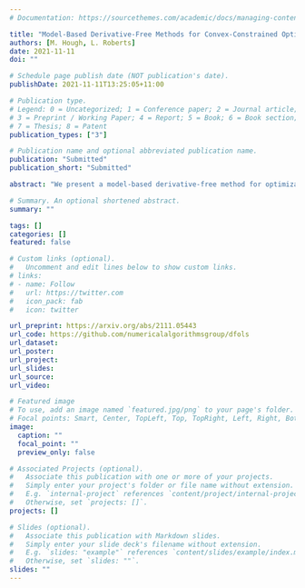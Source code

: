 ```yaml
---
# Documentation: https://sourcethemes.com/academic/docs/managing-content/

title: "Model-Based Derivative-Free Methods for Convex-Constrained Optimization"
authors: [M. Hough, L. Roberts]
date: 2021-11-11
doi: ""

# Schedule page publish date (NOT publication's date).
publishDate: 2021-11-11T13:25:05+11:00

# Publication type.
# Legend: 0 = Uncategorized; 1 = Conference paper; 2 = Journal article;
# 3 = Preprint / Working Paper; 4 = Report; 5 = Book; 6 = Book section;
# 7 = Thesis; 8 = Patent
publication_types: ["3"]

# Publication name and optional abbreviated publication name.
publication: "Submitted"
publication_short: "Submitted"

abstract: "We present a model-based derivative-free method for optimization subject to general convex constraints, which we assume are unrelaxable and accessed only through a projection operator that is cheap to evaluate. We prove global convergence and a worst-case complexity of $O(\\epsilon^{−2})$ iterations and objective evaluations for nonconvex functions, matching results for the unconstrained case. We introduce new, weaker requirements on model accuracy compared to existing methods. As a result, suﬃciently accurate interpolation models can be constructed only using feasible points. We develop a comprehensive theory of interpolation set management in this regime for linear and composite linear models. We implement our approach for nonlinear least-squares problems and demonstrate strong practical performance compared to general-purpose solvers."

# Summary. An optional shortened abstract.
summary: ""

tags: []
categories: []
featured: false

# Custom links (optional).
#   Uncomment and edit lines below to show custom links.
# links:
# - name: Follow
#   url: https://twitter.com
#   icon_pack: fab
#   icon: twitter

url_preprint: https://arxiv.org/abs/2111.05443
url_code: https://github.com/numericalalgorithmsgroup/dfols
url_dataset:
url_poster:
url_project:
url_slides:
url_source:
url_video:

# Featured image
# To use, add an image named `featured.jpg/png` to your page's folder. 
# Focal points: Smart, Center, TopLeft, Top, TopRight, Left, Right, BottomLeft, Bottom, BottomRight.
image:
  caption: ""
  focal_point: ""
  preview_only: false

# Associated Projects (optional).
#   Associate this publication with one or more of your projects.
#   Simply enter your project's folder or file name without extension.
#   E.g. `internal-project` references `content/project/internal-project/index.md`.
#   Otherwise, set `projects: []`.
projects: []

# Slides (optional).
#   Associate this publication with Markdown slides.
#   Simply enter your slide deck's filename without extension.
#   E.g. `slides: "example"` references `content/slides/example/index.md`.
#   Otherwise, set `slides: ""`.
slides: ""
---
```

